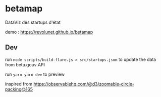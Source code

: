 # betamap

DataViz des startups d'état

demo : https://revolunet.github.io/betamap

## Dev

run `node scripts/build-flare.js > src/startups.json` to update the data from beta.gouv API

run `yarn yarn dev` to preview

inspired from https://observablehq.com/@d3/zoomable-circle-packing@165
